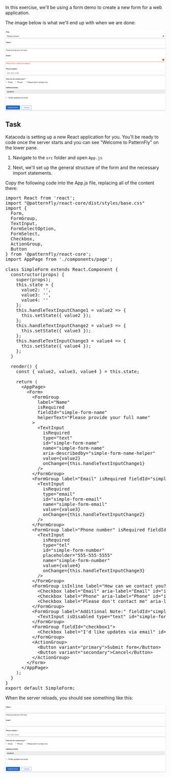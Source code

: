 In this exercise, we'll be using a form demo to create a new form for a web application.

The image below is what we'll end up with when we are done:

<img src="./assets/step3.png" alt="Completed form with title field and email validation" style="box-shadow: rgba(3, 3, 3, 0.2) 0px 1.25px 2.5px 0px;" />

## Task
Katacoda is setting up a new React application for you. You'll be ready to code once the server starts and you can see "Welcome to PatternFly" on the lower pane.

1) Navigate to the `src` folder and open `App.js`

2) Next, we'll set up the general structure of the form and the necessary import statements.

Copy the following code into the App.js file, replacing all of the content there:

<pre class="file" data-filename="App.js" data-target="replace">
import React from 'react';
import "@patternfly/react-core/dist/styles/base.css"
import {
  Form,
  FormGroup,
  TextInput,
  FormSelectOption,
  FormSelect,
  Checkbox,
  ActionGroup,
  Button
} from '@patternfly/react-core';
import AppPage from './components/page';

class SimpleForm extends React.Component {
  constructor(props) {
    super(props);
    this.state = {
      value2: '',
      value3: '',
      value4: ''
    };
    this.handleTextInputChange1 = value2 => {
      this.setState({ value2 });
    };
    this.handleTextInputChange2 = value3 => {
      this.setState({ value3 });
    };
    this.handleTextInputChange3 = value4 => {
      this.setState({ value4 });
    };
  }

  render() {
    const { value2, value3, value4 } = this.state;

    return (
      &lt;AppPage&gt;
        &lt;Form&gt;
          &lt;FormGroup
            label="Name"
            isRequired
            fieldId="simple-form-name"
            helperText="Please provide your full name"
          &gt;
            &lt;TextInput
              isRequired
              type="text"
              id="simple-form-name"
              name="simple-form-name"
              aria-describedby="simple-form-name-helper"
              value={value2}
              onChange={this.handleTextInputChange1}
            /&gt;
          &lt;/FormGroup&gt;
          &lt;FormGroup label="Email" isRequired fieldId="simple-form-email"&gt;
            &lt;TextInput
              isRequired
              type="email"
              id="simple-form-email"
              name="simple-form-email"
              value={value3}
              onChange={this.handleTextInputChange2}
            /&gt;
          &lt;/FormGroup&gt;
          &lt;FormGroup label="Phone number" isRequired fieldId="simple-form-number"&gt;
            &lt;TextInput
              isRequired
              type="tel"
              id="simple-form-number"
              placeholder="555-555-5555"
              name="simple-form-number"
              value={value4}
              onChange={this.handleTextInputChange3}
            /&gt;
          &lt;/FormGroup&gt;
          &lt;FormGroup isInline label="How can we contact you?" isRequired&gt;
            &lt;Checkbox label="Email" aria-label="Email" id="inlinecheck1" /&gt;
            &lt;Checkbox label="Phone" aria-label="Phone" id="inlinecheck2" /&gt;
            &lt;Checkbox label="Please don't contact me" aria-label="Please don't contact me" id="inlinecheck3"/&gt;
          &lt;/FormGroup&gt;
          &lt;FormGroup label="Additional Note:" fieldId="simple-form-note"&gt;
            &lt;TextInput isDisabled type="text" id="simple-form-note" name="simple-form-number" value="disabled" /&gt;
          &lt;/FormGroup&gt;
          &lt;FormGroup fieldId="checkbox1"&gt;
            &lt;Checkbox label="I'd like updates via email" id="checkbox1" name="checkbox1" aria-label="Update via email" /&gt;
          &lt;/FormGroup&gt;
          &lt;ActionGroup&gt;
            &lt;Button variant="primary"&gt;Submit form&lt;/Button&gt;
            &lt;Button variant="secondary"&gt;Cancel&lt;/Button&gt;
          &lt;/ActionGroup&gt;
        &lt;/Form&gt;
      &lt;/AppPage&gt;
    );
  }
}
export default SimpleForm;
</pre>

When the server reloads, you should see something like this:

<img src="./assets/step1.png" alt="PatternFly form demo" style="box-shadow: rgba(3, 3, 3, 0.2) 0px 1.25px 2.5px 0px;" />

